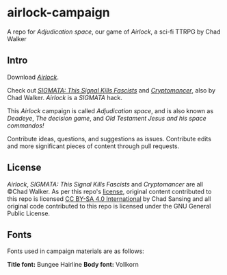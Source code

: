 # airlock-campaign
A repo for *Adjudication space*, our game of *Airlock*, a sci-fi TTRPG by Chad Walker

## Intro

Download [*Airlock*](https://cdn.discordapp.com/attachments/487257602380791829/487257757808852992/AirlockRPG_ChadWalker.pdf).

Check out [*SIGMATA: This Signal Kills Fascists*](https://www.drivethrurpg.com/product/247973/SIGMATA-This-Signal-Kills-Fascists?src=hottest) and [*Cryptomancer*](http://cryptorpg.com), also by Chad Walker. *Airlock* is a *SIGMATA* hack.

This *Airlock* campaign is called *Adjudication space*, and is also known as *Deadeye*, *The decision game*, and *Old Testament Jesus and his space commandos!*

Contribute ideas, questions, and suggestions as issues. Contribute edits and more significant pieces of content through pull requests.

## License

*Airlock*, *SIGMATA: This Signal Kills Fascists* and *Cryptomancer* are all ©Chad Walker. As per this repo's [license](https://github.com/chadsansing/airlock-campaign/blob/master/LICENSE), original content contributed to this repo is licensed [CC BY-SA 4.0 International](https://creativecommons.org/licenses/by-sa/4.0/) by Chad Sansing and all original code contributed to this repo is licensed under the GNU General Public License.

## Fonts

Fonts used in campaign materials are as follows:

**Title font:** Bungee Hairline
**Body font:** Vollkorn
